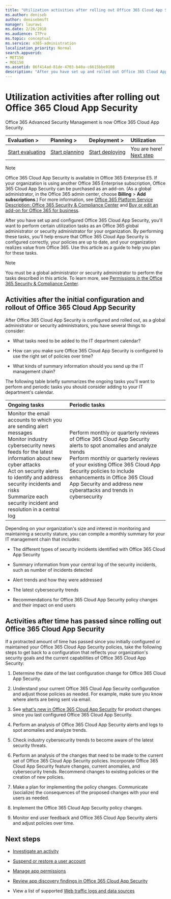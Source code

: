 ```yaml
---
title: "Utilization activities after rolling out Office 365 Cloud App Security"
ms.author: deniseb
author: denisebmsft
manager: laurawi
ms.date: 2/26/2018
ms.audience: ITPro
ms.topic: conceptual
ms.service: o365-administration
localization_priority: Normal
search.appverid:
- MET150
- MOE150
ms.assetid: 86f414ad-81de-4703-b40a-c6615bbe9108
description: "After you have set up and rolled out Office 365 Cloud App Security, you'll want to perform certain tasks to make sure your configuration is correct and that you're prepared for regular reviews."
---
```


# Utilization activities after rolling out Office 365 Cloud App Security

Office 365 Advanced Security Management is now Office 365 Cloud App Security.
  
|****Evaluation** \>**|****Planning** \>**|****Deployment** \>**|****Utilization****|
|:-----|:-----|:-----|:-----|
|[Start evaluating](office-365-cas-overview.md) <br/> |[Start planning](get-ready-for-office-365-cas.md) <br/> |[Start deploying](turn-on-office-365-cas.md) <br/> |You are here!  <br/> [Next step](review-office-365-cas-alerts.md) <br/> |
   
> [!NOTE]
> Office 365 Cloud App Security is available in Office 365 Enterprise E5. If your organization is using another Office 365 Enterprise subscription, Office 365 Cloud App Security can be purchased as an add-on. (As a global administrator, in the Office 365 admin center, choose **Billing** \> **Add subscriptions**.) For more information, see [Office 365 Platform Service Description: Office 365 Security &amp; Compliance Center](https://technet.microsoft.com/en-us/library/dn933793.aspx) and [Buy or edit an add-on for Office 365 for business](https://support.office.com/article/4e7b57d6-b93b-457d-aecd-0ea58bff07a6). 
  
After you have set up and configured Office 365 Cloud App Security, you'll want to perform certain utilization tasks as an Office 365 global administrator or security administrator for your organization. By performing these tasks, you'll help ensure that Office 365 Cloud App Security is configured correctly, your policies are up to date, and your organization realizes value from Office 365. Use this article as a guide to help you plan for these tasks.
  
> [!NOTE]
> You must be a global administrator or security administrator to perform the tasks described in this article. To learn more, see [Permissions in the Office 365 Security &amp; Compliance Center](permissions-in-the-security-and-compliance-center.md). 
    
## Activities after the initial configuration and rollout of Office 365 Cloud App Security

After Office 365 Cloud App Security is configured and rolled out, as a global administrator or security administrators, you have several things to consider:
  
- What tasks need to be added to the IT department calendar?
    
- How can you make sure Office 365 Cloud App Security is configured to use the right set of policies over time?
    
- What kinds of summary information should you send up the IT management chain?
    
The following table briefly summarizes the ongoing tasks you'll want to perform and periodic tasks you should consider adding to your IT department's calendar.
  
|**Ongoing tasks**|**Periodic tasks**|
|:-----|:-----|
| Monitor the email accounts to which you are sending alert messages  <br/>  Monitor industry cybersecurity news feeds for the latest information about new cyber attacks  <br/>  Act on security alerts to identify and address security incidents and risks  <br/>  Summarize each security incident and resolution in a central log  <br/> | Perform monthly or quarterly reviews of Office 365 Cloud App Security alerts to spot anomalies and analyze trends  <br/>  Perform monthly or quarterly reviews of your existing Office 365 Cloud App Security policies to include enhancements in Office 365 Cloud App Security and address new cyberattacks and trends in cybersecurity  <br/> |
   
Depending on your organization's size and interest in monitoring and maintaining a security stature, you can compile a monthly summary for your IT management chain that includes:
  
- The different types of security incidents identified with Office 365 Cloud App Security
    
- Summary information from your central log of the security incidents, such as number of incidents detected
    
- Alert trends and how they were addressed
    
- The latest cybersecurity trends
    
- Recommendations for Office 365 Cloud App Security policy changes and their impact on end users
    
## Activities after time has passed since rolling out Office 365 Cloud App Security

If a protracted amount of time has passed since you initially configured or maintained your Office 365 Cloud App Security policies, take the following steps to get back to a configuration that reflects your organization's security goals and the current capabilities of Office 365 Cloud App Security:
  
1. Determine the date of the last configuration change for Office 365 Cloud App Security.
    
2. Understand your current Office 365 Cloud App Security configuration and adjust those policies as needed. For example, make sure you know where alerts are being sent via email.
    
3. See [what's new in Office 365 Cloud App Security](new-in-office-365-cas.md) for product changes since you last configured Office 365 Cloud App Security. 
    
4. Perform an analysis of Office 365 Cloud App Security alerts and logs to spot anomalies and analyze trends.
    
5. Check industry cybersecurity trends to become aware of the latest security threats.
    
6. Perform an analysis of the changes that need to be made to the current set of Office 365 Cloud App Security policies. Incorporate Office 365 Cloud App Security feature changes, current anomalies, and cybersecurity trends. Recommend changes to existing policies or the creation of new policies.
    
7. Make a plan for implementing the policy changes. Communicate (socialize) the consequences of the proposed changes with your end users as needed.
    
8. Implement the Office 365 Cloud App Security policy changes.
    
9. Monitor end user feedback and Office 365 Cloud App Security alerts and adjust policies over time.
    
## Next steps

- [Investigate an activity](investigate-an-activity-in-office-365-cas.md)
    
- [Suspend or restore a user account](suspend-or-restore-an-account-in-ocas.md)
    
- [Manage app permissions](manage-app-permissions-in-ocas.md)
    
- [Review app discovery findings in Office 365 Cloud App Security](review-app-discovery-findings-in-ocas.md)
    
- View a list of supported [Web traffic logs and data sources](web-traffic-logs-and-data-sources-for-ocas.md)
    

